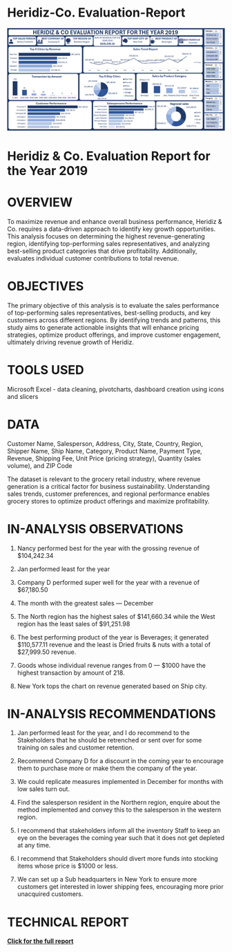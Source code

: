 # Heridiz-Co. Evaluation-Report
![Dashboard Preview](https://github.com/Eedrizgit/Heridiz-Co.-Evaluation-Report-/blob/main/task%201%20corrected%20dashboard.png)

# **Heridiz & Co. Evaluation Report for the Year 2019**
# OVERVIEW
To maximize revenue and enhance overall business performance, Heridiz & Co. requires a data-driven approach to identify key growth opportunities. This analysis focuses on determining the highest revenue-generating region, identifying top-performing sales representatives, and analyzing best-selling product categories that drive profitability. Additionally, evaluates individual customer contributions to total revenue.
# OBJECTIVES
The primary objective of this analysis is to evaluate the sales performance of top-performing sales representatives, best-selling products, and key customers across different regions. By identifying trends and patterns, this study aims to generate actionable insights that will enhance pricing strategies, optimize product offerings, and improve customer engagement, ultimately driving revenue growth of Heridiz.
# TOOLS USED
Microsoft Excel - data cleaning, pivotcharts, dashboard creation using icons and slicers
# DATA
Customer Name, Salesperson, Address, City, State, Country, Region, Shipper Name, Ship Name, Category, Product Name, Payment Type, Revenue, Shipping Fee, Unit Price (pricing strategy), Quantity (sales volume), and ZIP Code 

The dataset is relevant to the grocery retail industry, where revenue generation is a critical factor for business sustainability. Understanding sales trends, customer preferences, and regional performance enables grocery stores to optimize product offerings and maximize profitability.

# IN-ANALYSIS OBSERVATIONS

1. Nancy performed best for the year with the grossing revenue of $104,242.34

2. Jan performed least for the year

3. Company D performed super well for the year with a revenue of $67,180.50

4. The month with the greatest sales — December

5. The North region has the highest sales of $141,660.34 while the West region has the least sales of $91,251.98

6. The best performing product of the year is Beverages; it generated $110,577.11 revenue and the least is Dried fruits & nuts with a total of $27,999.50 revenue.

7. Goods whose individual revenue ranges from 0 — $1000 have the highest transaction by amount of 218.

8. New York tops the chart on revenue generated based on Ship city.

# IN-ANALYSIS RECOMMENDATIONS

1. Jan performed least for the year, and I do recommend to the Stakeholders that he should be retrenched or sent over for some training on sales and customer retention.

2. Recommend Company D for a discount in the coming year to encourage them to purchase more or make them the company of the year.

3. We could replicate measures implemented in December for months with low sales turn out.

4. Find the salesperson resident in the Northern region, enquire about the method implemented and convey this to the salesperson in the western region.

5. I recommend that stakeholders inform all the inventory Staff to keep an eye on the beverages the coming year such that it does not get depleted at any time.

6. I recommend that Stakeholders should divert more funds into stocking items whose price is $1000 or less.

7. We can set up a Sub headquarters in New York to ensure more customers get interested in lower shipping fees, encouraging more prior unacquired customers.

# TECHNICAL REPORT
[**Click for the full report**](https://medium.com/@akinteyeidris/heridiz-co-evaluation-report-for-the-year-2019-9b0aff685f0f)  
#####
